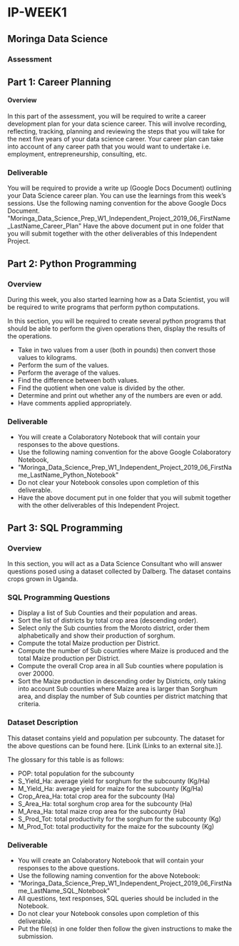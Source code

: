 # IP-WEEK1
## Moringa Data Science

### Assessment
## Part 1: Career Planning
#### Overview

In this part of the assessment, you will be required to write a career development plan for your data science career. This will involve recording, reflecting, tracking, planning and reviewing the steps that you will take for the next five years of your data science career. Your career plan can take into account of any career path that you would want to undertake i.e. employment, entrepreneurship, consulting, etc.

### Deliverable

You will be required to provide a write up (Google Docs Document) outlining your Data Science career plan. You can use the learnings from this week’s sessions.
Use the following naming convention for the above Google Docs Document.
"Moringa_Data_Science_Prep_W1_Independent_Project_2019_06_FirstName_LastName_Career_Plan"
Have the above document put in one folder that you will submit together with the other deliverables of this Independent Project.

## Part 2: Python Programming

### Overview

During this week, you also started learning how as a Data Scientist, you will be required to write programs that perform python computations.

In this section, you will be required to create several python programs that should be able to perform the given operations then, display the results of the operations.

- Take in two values from a user (both in pounds) then convert those values to kilograms.
- Perform the sum of the values.
- Perform the average of the values.
- Find the difference between both values.  
- Find the quotient when one value is divided by the other.
- Determine and print out whether any of the numbers are even or add.
- Have comments applied appropriately.

### Deliverable

- You will create a Colaboratory Notebook that will contain your responses to the above questions.
- Use the following naming convention for the above Google Colaboratory Notebook,
- "Moringa_Data_Science_Prep_W1_Independent_Project_2019_06_FirstName_LastName_Python_Notebook"
- Do not clear your Notebook consoles upon completion of this deliverable.
- Have the above document put in one folder that you will submit together with the other deliverables of this Independent Project.

## Part 3: SQL Programming 

### Overview

In this section, you will act as a Data Science Consultant who will answer questions posed using a dataset collected by Dalberg. The dataset contains crops grown in Uganda.

### SQL Programming Questions

- Display a list of Sub Counties and their population and areas.
- Sort the list of districts by total crop area (descending order).
- Select only the Sub counties from the Moroto district, order them alphabetically and show their production of sorghum.
- Compute the total Maize production per District.
- Compute the number of Sub counties where Maize is produced and the total Maize production per District.
- Compute the overall Crop area in all Sub counties where population is over 20000.
- Sort the Maize production in descending order by Districts, only taking into account Sub counties where Maize area is larger than Sorghum area, and display the number of Sub counties per district matching that criteria.

### Dataset Description

This dataset contains yield and population per subcounty.  The dataset for the above questions can be found here. [Link (Links to an external site.)]. 

The glossary for this table is as follows:

- POP: total population for the subcounty
- S_Yield_Ha: average yield for sorghum for the subcounty (Kg/Ha)
- M_Yield_Ha: average yield for maize for the subcounty (Kg/Ha)
- Crop_Area_Ha: total crop area for the subcounty (Ha)
- S_Area_Ha: total sorghum crop area for the subcounty (Ha)
- M_Area_Ha: total maize crop area for the subcounty (Ha)
- S_Prod_Tot: total productivity for the sorghum for the subcounty (Kg)
- M_Prod_Tot: total productivity for the maize for the subcounty (Kg)

### Deliverable

- You will create an Colaboratory Notebook that will contain your responses to the above questions.
- Use the following naming convention for the above Notebook:
- "Moringa_Data_Science_Prep_W1_Independent_Project_2019_06_FirstName_LastName_SQL_Notebook"
- All questions, text responses, SQL queries should be included in the Notebook.
- Do not clear your Notebook consoles upon completion of this deliverable.
- Put the file(s) in one folder then follow the given instructions to make the submission. 
